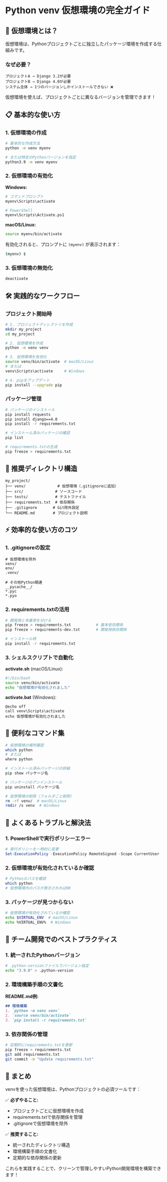 # Python venv 仮想環境の完全ガイド

## 🤔 仮想環境とは？

仮想環境は、Pythonプロジェクトごとに独立したパッケージ環境を作成する仕組みです。

### なぜ必要？
```
プロジェクトA → Django 3.2が必要
プロジェクトB → Django 4.0が必要
システム全体 → 1つのバージョンしかインストールできない ❌
```

仮想環境を使えば、プロジェクトごとに異なるバージョンを管理できます！

## 📋 基本的な使い方

### 1. 仮想環境の作成
```bash
# 基本的な作成方法
python -m venv myenv

# または特定のPythonバージョンを指定
python3.9 -m venv myenv
```

### 2. 仮想環境の有効化

**Windows:**
```bash
# コマンドプロンプト
myenv\Scripts\activate

# PowerShell
myenv\Scripts\Activate.ps1
```

**macOS/Linux:**
```bash
source myenv/bin/activate
```

有効化されると、プロンプトに `(myenv)` が表示されます：
```bash
(myenv) $ 
```

### 3. 仮想環境の無効化
```bash
deactivate
```

## 🛠️ 実践的なワークフロー

### プロジェクト開始時
```bash
# 1. プロジェクトディレクトリを作成
mkdir my_project
cd my_project

# 2. 仮想環境を作成
python -m venv venv

# 3. 仮想環境を有効化
source venv/bin/activate  # macOS/Linux
# または
venv\Scripts\activate     # Windows

# 4. pipをアップデート
pip install --upgrade pip
```

### パッケージ管理
```bash
# パッケージのインストール
pip install requests
pip install django==4.0
pip install -r requirements.txt

# インストール済みパッケージの確認
pip list

# requirements.txtの生成
pip freeze > requirements.txt
```

## 📁 推奨ディレクトリ構造

```
my_project/
├── venv/              # 仮想環境（.gitignoreに追加）
├── src/              # ソースコード
├── tests/            # テストファイル
├── requirements.txt  # 依存関係
├── .gitignore       # Git除外設定
└── README.md        # プロジェクト説明
```

## ⚡ 効率的な使い方のコツ

### 1. .gitignoreの設定
```gitignore
# 仮想環境を除外
venv/
env/
.venv/

# その他Python関連
__pycache__/
*.pyc
*.pyo
```

### 2. requirements.txtの活用
```bash
# 開発用と本番用を分ける
pip freeze > requirements.txt           # 基本依存関係
pip freeze > requirements-dev.txt       # 開発用依存関係

# インストール時
pip install -r requirements.txt
```

### 3. シェルスクリプトで自動化
**activate.sh** (macOS/Linux):
```bash
#!/bin/bash
source venv/bin/activate
echo "仮想環境が有効化されました"
```

**activate.bat** (Windows):
```batch
@echo off
call venv\Scripts\activate
echo 仮想環境が有効化されました
```

## 🔧 便利なコマンド集

```bash
# 仮想環境の場所確認
which python
# または
where python

# インストール済みパッケージの詳細
pip show パッケージ名

# パッケージのアンインストール
pip uninstall パッケージ名

# 仮想環境の削除（フォルダごと削除）
rm -rf venv/  # macOS/Linux
rmdir /s venv  # Windows
```

## 🚨 よくあるトラブルと解決法

### 1. PowerShellで実行ポリシーエラー
```powershell
# 実行ポリシーを一時的に変更
Set-ExecutionPolicy -ExecutionPolicy RemoteSigned -Scope CurrentUser
```

### 2. 仮想環境が有効化されているか確認
```bash
# Pythonのパスを確認
which python
# 仮想環境内のパスが表示されればOK
```

### 3. パッケージが見つからない
```bash
# 仮想環境が有効化されているか確認
echo $VIRTUAL_ENV  # macOS/Linux
echo %VIRTUAL_ENV%  # Windows
```

## 📝 チーム開発でのベストプラクティス

### 1. 統一されたPythonバージョン
```bash
# .python-versionファイルでバージョン指定
echo "3.9.0" > .python-version
```

### 2. 環境構築手順の文書化
**README.md例:**
```markdown
## 環境構築
1. `python -m venv venv`
2. `source venv/bin/activate`
3. `pip install -r requirements.txt`
```

### 3. 依存関係の管理
```bash
# 定期的にrequirements.txtを更新
pip freeze > requirements.txt
git add requirements.txt
git commit -m "Update requirements.txt"
```

## 🎯 まとめ

venvを使った仮想環境は、Pythonプロジェクトの必須ツールです：

✅ **必ずやること:**
- プロジェクトごとに仮想環境を作成
- requirements.txtで依存関係を管理
- .gitignoreで仮想環境を除外

✅ **推奨すること:**
- 統一されたディレクトリ構造
- 環境構築手順の文書化
- 定期的な依存関係の更新

これらを実践することで、クリーンで管理しやすいPython開発環境を構築できます！

